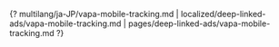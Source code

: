 {? multilang/ja-JP/vapa-mobile-tracking.md | localized/deep-linked-ads/vapa-mobile-tracking.md | pages/deep-linked-ads/vapa-mobile-tracking.md ?}
